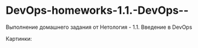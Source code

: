 # DevOps-homeworks-1.1.-DevOps--
Выполнение домашнего задания от Нетология - 1.1. Введение в DevOps

Картинки: